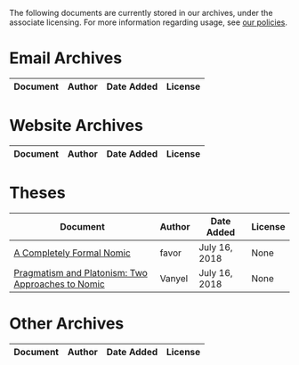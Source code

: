 The following documents are currently stored in our archives, under the associate licensing. For more information regarding usage, see [our policies](/Library/policies/).

# Email Archives

| Document | Author | Date Added | License |
| --- | --- | --- | --- |

# Website Archives

| Document | Author | Date Added | License |
| --- | --- | --- | --- |

# Theses

| Document | Author | Date Added | License |
| --- | --- | --- | --- |
| [A Completely Formal Nomic](????-??-??-favor.txt) | favor | July 16, 2018 | None |
| [Pragmatism and Platonism: Two Approaches to Nomic](????-??-??-Vanyel.txt) | Vanyel | July 16, 2018 | None |

# Other Archives

| Document | Author | Date Added | License |
| --- | --- | --- | --- |
